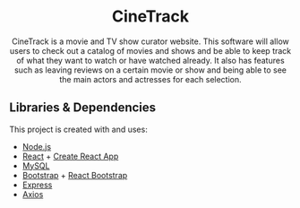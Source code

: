 <h1 align = 'center'>CineTrack</h1> 
<p align = 'center'>
CineTrack is a movie and TV show curator website. This software will allow users to check out a catalog of movies and shows and be able to keep track of what they want to watch or have watched already. It also has features such as leaving reviews on a certain movie or show and being able to see the main actors and actresses for each selection. 
</p>

## Libraries & Dependencies
This project is created with and uses:

- [Node.js](https://nodejs.org)
- [React](https://reactjs.org) + [Create React App](https://create-react-app.dev/)
- [MySQL](https://www.npmjs.com/package/mysql)
- [Bootstrap](https://getbootstrap.com) + [React Bootstrap](https://react-bootstrap.github.io) 
- [Express](expressjs.com)
- [Axios](https://axios-http.com/)
